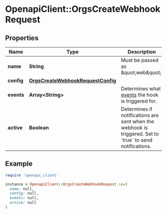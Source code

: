 # OpenapiClient::OrgsCreateWebhookRequest

## Properties

| Name | Type | Description | Notes |
| ---- | ---- | ----------- | ----- |
| **name** | **String** | Must be passed as \&quot;web\&quot;. |  |
| **config** | [**OrgsCreateWebhookRequestConfig**](OrgsCreateWebhookRequestConfig.md) |  |  |
| **events** | **Array&lt;String&gt;** | Determines what [events](https://docs.github.com/webhooks/event-payloads) the hook is triggered for. | [optional] |
| **active** | **Boolean** | Determines if notifications are sent when the webhook is triggered. Set to &#x60;true&#x60; to send notifications. | [optional][default to true] |

## Example

```ruby
require 'openapi_client'

instance = OpenapiClient::OrgsCreateWebhookRequest.new(
  name: null,
  config: null,
  events: null,
  active: null
)
```


